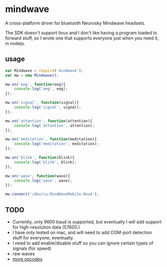 # mindwave
A cross-platform driver for bluetooth Neurosky Mindwave headsets.

The SDK doesn't support linux and I don't like having a program loaded to forward stuff, so I wrote one that supports everyone just when you need it, in nodejs.

## usage

```js
var Mindwave = require('mindwave');
var mw = new Mindwave();

mw.on('eeg', function(eeg){
	console.log('eeg', eeg);
});

mw.on('signal', function(signal){
	console.log('signal', signal);
});

mw.on('attention', function(attention){
	console.log('attention', attention);
});

mw.on('meditation', function(meditation){
	console.log('meditation', meditation);
});

mw.on('blink', function(blink){
	console.log('blink', blink);
});

mw.on('wave', function(wave){
	console.log('wave', wave);
});

mw.connect('/dev/cu.MindWaveMobile-DevA');
```

## TODO

- Currently, only 9600 baud is supported, but eventually I will add support for high-resolution data (57600.)
- I have only tested on mac, and will need to add COM-port detection stuff for everyone, eventually.
- I need to add enable/disable stuff so you can ignore certain types of signals (for speed)
- raw waves
- [more opcodes](http://developer.neurosky.com/docs/doku.php?id=thinkgear_communications_protocol#data_payload_structure)
